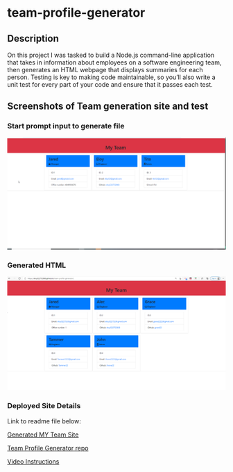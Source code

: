 # team-profile-generator

## Description
On this project I was tasked to build a Node.js command-line application that takes in information about employees on a software engineering team, then generates an HTML webpage that displays summaries for each person. Testing is key to making code maintainable, so you’ll also write a unit test for every part of your code and ensure that it passes each test.

## Screenshots of Team  generation site and test

### Start prompt input to generate file

![Imput & Test run](./assets/images/teamgeneratedsite.png)

### Generated HTML

![Team Site](./assets/images/teamprofilegeneration.png)
### Deployed Site Details

Link to readme file below:

[Generated MY Team Site](https://eloy522752868.github.io/team-profile-generator/assets/dist/index.html)

[Team Profile Generator repo](https://github.com/eloy522752868/team-profile-generator/)

[Video Instructions](https://drive.google.com/file/d/1ABtz6EaaOtv3doEevR1rFb0xjIPr3Xxe/view)
